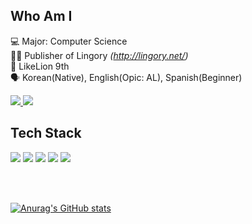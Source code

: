 ## Who Am I
💻 Major: Computer Science  <br>
👩‍💻 Publisher of Lingory _(http://lingory.net/)_ <br>
🦁 LikeLion 9th <br>
🗣 Korean(Native), English(Opic: AL), Spanish(Beginner)
<p>
    <a href="https://breathtaking-life.tistory.com/" target="_blank">
        <img src="https://img.shields.io/badge/-Blog-FF5722?style=flat-square&logo=blogger&logoColor=white"/>
    </a>
    <a href="mailto:jsschannel@gmail.com" target="_blank">
        <img src="https://img.shields.io/badge/-gmail-EA4335?style=flat-square&logo=Gmail&logoColor=white"/>
    </a>
</p>

## Tech Stack
<p>
    <img src="https://img.shields.io/badge/HTML-E34F26?style=flat-square&logo=HTML5&logoColor=white"/></a>
    <img src="https://img.shields.io/badge/CSS-1572B6?style=flat-square&logo=CSS3&logoColor=white"/></a>
    <img src="https://img.shields.io/badge/JavaScript-F7DF1E?style=flat-square&logo=JavaScript&logoColor=white"/></a>
    <img src="https://img.shields.io/badge/React-61DAFB?style=flat-square&logo=React&logoColor=white"/></a>
    <img src="https://img.shields.io/badge/Django-092E20?style=flat-square&logo=Django&logoColor=white"/></a>
</p>

<br/>
<br/>

[![Anurag's GitHub stats](https://github-readme-stats.vercel.app/api?username=Jsgithubchannel)](https://github.com/Jsgithubchannel/github-readme-stats)

